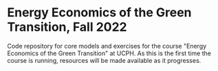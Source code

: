 # Energy Economics of the Green Transition, Fall 2022
Code repository for core models and exercises for the course "Energy Economics of the Green Transition" at UCPH. As this is the first time the course is running, resources will be made available as it progresses. 
